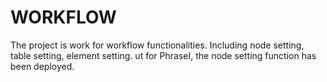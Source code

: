 # WORKFLOW
The project is work for workflow functionalities. Including node setting, table setting, element setting. 
ut for PhraseI, the node setting function has been deployed.